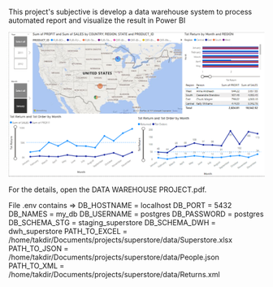 This project's subjective is develop a data warehouse system to process automated report and visualize the result in Power BI

![alt text](https://github.com/takdirzd/Data-Warehouse-Project/blob/main/overview.png)

For the details, open the DATA WAREHOUSE PROJECT.pdf.

File .env contains =>  DB_HOSTNAME = localhost  DB_PORT = 5432
DB_NAMES = my_db
DB_USERNAME = postgres
DB_PASSWORD = postgres
DB_SCHEMA_STG = staging_superstore
DB_SCHEMA_DWH = dwh_superstore
PATH_TO_EXCEL = /home/takdir/Documents/projects/superstore/data/Superstore.xlsx
PATH_TO_JSON = /home/takdir/Documents/projects/superstore/data/People.json
PATH_TO_XML = /home/takdir/Documents/projects/superstore/data/Returns.xml
